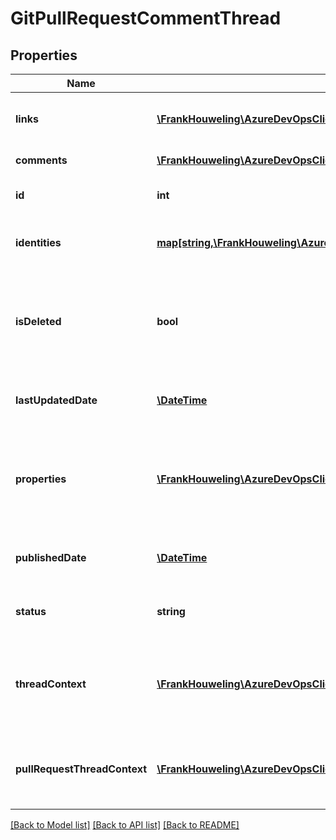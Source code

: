 # GitPullRequestCommentThread

## Properties
Name | Type | Description | Notes
------------ | ------------- | ------------- | -------------
**links** | [**\FrankHouweling\AzureDevOpsClient\Git\Model\ReferenceLinks**](ReferenceLinks.md) | Links to other related objects. | [optional] 
**comments** | [**\FrankHouweling\AzureDevOpsClient\Git\Model\Comment[]**](Comment.md) | A list of the comments. | [optional] 
**id** | **int** | The comment thread id. | [optional] 
**identities** | [**map[string,\FrankHouweling\AzureDevOpsClient\Git\Model\IdentityRef]**](IdentityRef.md) | Set of identities related to this thread | [optional] 
**isDeleted** | **bool** | Specify if the thread is deleted which happens when all comments are deleted. | [optional] 
**lastUpdatedDate** | [**\DateTime**](\DateTime.md) | The time this thread was last updated. | [optional] 
**properties** | [**\FrankHouweling\AzureDevOpsClient\Git\Model\PropertiesCollection**](PropertiesCollection.md) | Optional properties associated with the thread as a collection of key-value pairs. | [optional] 
**publishedDate** | [**\DateTime**](\DateTime.md) | The time this thread was published. | [optional] 
**status** | **string** | The status of the comment thread. | [optional] 
**threadContext** | [**\FrankHouweling\AzureDevOpsClient\Git\Model\CommentThreadContext**](CommentThreadContext.md) | Specify thread context such as position in left/right file. | [optional] 
**pullRequestThreadContext** | [**\FrankHouweling\AzureDevOpsClient\Git\Model\GitPullRequestCommentThreadContext**](GitPullRequestCommentThreadContext.md) | Extended context information unique to pull requests | [optional] 

[[Back to Model list]](../README.md#documentation-for-models) [[Back to API list]](../README.md#documentation-for-api-endpoints) [[Back to README]](../README.md)


